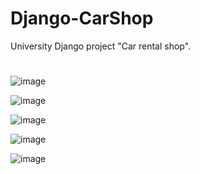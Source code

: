 # Django-CarShop
University Django project "Car rental shop".
#
![image](https://github.com/kubarrr/Django-CarShop/assets/100797029/6acbfd37-46c8-4bba-a0ce-f7b480ea88bb)

![image](https://github.com/kubarrr/Django-CarShop/assets/100797029/c65bc36a-b053-45b5-8d62-7ee6576c2847)


![image](https://github.com/kubarrr/Django-CarShop/assets/100797029/624d8b93-a3b7-4ec1-9c44-29c08dbd9c8a)

![image](https://github.com/kubarrr/Django-CarShop/assets/100797029/b2f033ff-9544-4a58-ad53-9a1298b7c3e7)

![image](https://github.com/kubarrr/Django-CarShop/assets/100797029/839c8e2f-e4a9-4cf8-bc33-66b2fdebe30f)



